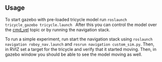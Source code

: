 ## Usage

To start gazebo with pre-loaded tricycle model run `roslaunch tricycle_gazebo tricycle.launch
`
After this you can control the model over the [cmd_vel](http://wiki.ros.org/Robots/TIAGo/Tutorials/motions/cmd_vel) topic or by running the navigation stack. 

To run a simple experiment, run start the navigation stack using `roslaunch 
navigation roboy_nav.launch` and `rosrun navigation custom_sim.py`. Then, in 
RVIZ set a target for the tricycle and verify that it started moving. Then, 
in gazebo window you should be able to see the model moving as well.